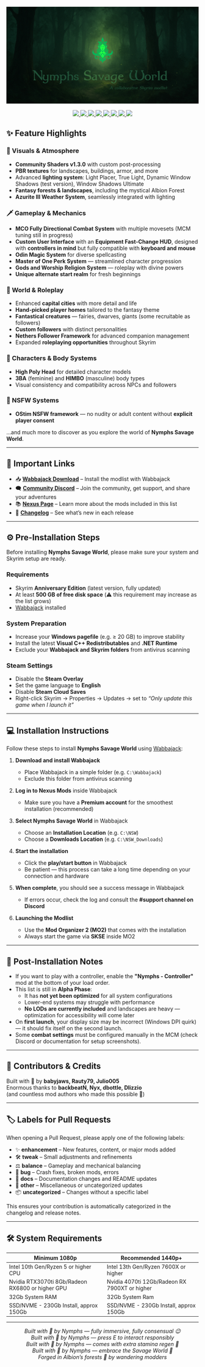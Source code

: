 <p align="center">
  <img src="./.github/assets/banner.png" alt="Nymphs Savage World Banner">
</p>

<p align="center">
  <a href="https://github.com/Babyjawz/nymphs-savage-world/releases">
    <img src="https://img.shields.io/badge/Release-Latest-32CD32?style=flat-square&logo=github&logoColor=white">
  </a>
  <a href="https://github.com/Babyjawz/nymphs-savage-world/blob/main/LICENSE">
    <img src="https://img.shields.io/badge/License-MIT-32CD32?style=flat-square&logo=open-source-initiative&logoColor=white">
  </a>
  <a href="https://discord.gg/ezJVqBJvVj">
    <img src="https://img.shields.io/badge/Discord-Chat-32CD32?style=flat-square&logo=discord&logoColor=white">
  </a>
  <a href="https://www.nexusmods.com/skyrimspecialedition/mods/154913">
    <img src="https://img.shields.io/badge/Nexus-NSW-32CD32?style=flat-square&logo=nexusmods&logoColor=white">
  </a>
  <a href="./.github/CONTRIBUTING.md">
    <img src="https://img.shields.io/badge/Contributing-Guide-32CD32?style=flat-square&logo=gitbook&logoColor=white">
  </a>
  <a href="./submissions/README.md">
    <img src="https://img.shields.io/badge/Submissions-Requests-32CD32?style=flat-square&logo=files&logoColor=white">
  </a>
  <a href="./.github/SUPPORT.md">
    <img src="https://img.shields.io/badge/Support-Help-32CD32?style=flat-square&logo=githubsponsors&logoColor=white">
  </a>
  <a href="./.github/CHANGELOG.md">
    <img src="https://img.shields.io/badge/Changelog-History-32CD32?style=flat-square&logo=readthedocs&logoColor=white">
  </a>
</p>



## ✨ Feature Highlights  

### 🎨 Visuals & Atmosphere
- **Community Shaders v1.3.0** with custom post-processing
- **PBR textures** for landscapes, buildings, armor, and more
- Advanced **lighting system**: Light Placer, True Light, Dynamic Window Shadows (test version), Window Shadows Ultimate
- **Fantasy forests & landscapes**, including the mystical Albion Forest
- **Azurite III Weather System**, seamlessly integrated with lighting

### 🗡️ Gameplay & Mechanics
- **MCO Fully Directional Combat System** with multiple movesets (MCM tuning still in progress)
- **Custom User Interface** with an **Equipment Fast-Change HUD**, designed with **controllers in mind** but fully compatible with **keyboard and mouse**
- **Odin Magic System** for diverse spellcasting
- **Master of One Perk System** — streamlined character progression
- **Gods and Worship Religion System** — roleplay with divine powers
- **Unique alternate start realm** for fresh beginnings

### 🏰 World & Roleplay
- Enhanced **capital cities** with more detail and life
- **Hand-picked player homes** tailored to the fantasy theme
- **Fantastical creatures** — fairies, dwarves, giants (some recruitable as followers)
- **Custom followers** with distinct personalities
- **Nethers Follower Framework** for advanced companion management
- Expanded **roleplaying opportunities** throughout Skyrim

### 🧑 Characters & Body Systems
- **High Poly Head** for detailed character models
- **3BA** (feminine) and **HIMBO** (masculine) body types
- Visual consistency and compatibility across NPCs and followers

### 🔞 NSFW Systems
- **OStim NSFW framework** — no nudity or adult content without **explicit player consent**

…and much more to discover as you explore the world of **Nymphs Savage World**.

---

## 🔗 Important Links

- 📥 **[Wabbajack Download](#)** – Install the modlist with Wabbajack  
- 🗨️ **[Community Discord](https://discord.gg/ezJVqBJvVj)** – Join the community, get support, and share your adventures  
- 📚 **[Nexus Page](https://www.nexusmods.com/skyrimspecialedition/mods/154913)** – Learn more about the mods included in this list  
- 📝 **[Changelog](CHANGELOG.md)** – See what’s new in each release  

---

## ⚙️ Pre-Installation Steps

Before installing **Nymphs Savage World**, please make sure your system and Skyrim setup are ready.

### Requirements
- Skyrim **Anniversary Edition** (latest version, fully updated)
- At least **500 GB of free disk space** (⚠️ this requirement may increase as the list grows)
- [Wabbajack](https://www.wabbajack.org/) installed

### System Preparation
- Increase your **Windows pagefile** (e.g. ≥ 20 GB) to improve stability
- Install the latest **Visual C++ Redistributables** and **.NET Runtime**
- Exclude your **Wabbajack and Skyrim folders** from antivirus scanning

### Steam Settings
- Disable the **Steam Overlay**
- Set the game language to **English**
- Disable **Steam Cloud Saves**
- Right-click Skyrim → Properties → Updates → set to *“Only update this game when I launch it”*  

---

## 💻 Installation Instructions

Follow these steps to install **Nymphs Savage World** using [Wabbajack](https://www.wabbajack.org/):

1. **Download and install Wabbajack**  
   - Place Wabbajack in a simple folder (e.g. `C:\Wabbajack`)  
   - Exclude this folder from antivirus scanning  

2. **Log in to Nexus Mods** inside Wabbajack  
   - Make sure you have a **Premium account** for the smoothest installation (recommended)  

3. **Select Nymphs Savage World** in Wabbajack  
   - Choose an **Installation Location** (e.g. `C:\NSW`)  
   - Choose a **Downloads Location** (e.g. `C:\NSW_Downloads`)  

4. **Start the installation**  
   - Click the **play/start button** in Wabbajack  
   - Be patient — this process can take a long time depending on your connection and hardware  

5. **When complete**, you should see a success message in Wabbajack  
   - If errors occur, check the log and consult the **#support channel on Discord**  

6. **Launching the Modlist**  
   - Use the **Mod Organizer 2 (MO2)** that comes with the installation  
   - Always start the game via **SKSE** inside MO2  

---

## 🔧 Post-Installation Notes

- If you want to play with a controller, enable the **"Nymphs - Controller"** mod at the bottom of your load order.  
- This list is still in **Alpha Phase**:  
  - It has **not yet been optimized** for all system configurations  
  - Lower-end systems may struggle with performance  
  - **No LODs are currently included** and landscapes are heavy — optimization for accessibility will come later  
- On **first launch**, your display size may be incorrect (Windows DPI quirk) — it should fix itself on the second launch.  
- Some **combat settings** must be configured manually in the MCM (check Discord or documentation for setup screenshots).  

---

## 👥 Contributors & Credits

Built with 💚 by **babyjaws, Rauty79, Julio005**  
Enormous thanks to **backbeatN, Nyx, dbottle, Dlizzio**  
(and countless mod authors who made this possible 🌿)

---

## 🏷️ Labels for Pull Requests

When opening a Pull Request, please apply one of the following labels:

- ✨ **enhancement** – New features, content, or major mods added  
- 🛠️ **tweak** – Small adjustments and refinements  
- ⚖️ **balance** – Gameplay and mechanical balancing  
- 🐛 **bug** – Crash fixes, broken mods, errors  
- 📝 **docs** – Documentation changes and README updates  
- 🔧 **other** – Miscellaneous or uncategorized updates  
- 📦 **uncategorized** – Changes without a specific label  

This ensures your contribution is automatically categorized in the changelog and release notes.

---

## 🛠️ System Requirements

| Minimum 1080p              | Recommended 1440p+|
|--------------------|---------|
| Intel 10th Gen/Ryzen 5 or higher CPU             | Intel 13th Gen/Ryzen 7600X or higher |
| Nvidia RTX3070ti 8Gb/Radeon RX6800 or higher GPU | Nvidia 4070ti 12Gb/Radeon RX 7900XT or higher |
| 32Gb System RAM                                  | 32Gb System Ram |
| SSD/NVME - 230Gb Install, approx 150Gb           | SSD/NVME - 230Gb Install, approx 150Gb |

---

<p align="center">
  <em>Built with 💚 by Nymphs — fully immersive, fully consensual 😉</em><br>
  <em>Built with 💚 by Nymphs — press E to interact responsibly</em><br>
  <em>Built with 💚 by Nymphs — comes with extra stamina regen 🍃</em><br>
  <em>Built with 💚 by Nymphs — embrace the Savage World 🌿</em><br>
  <em>Forged in Albion’s forests 🌲 by wandering modders</em>
</p>






























